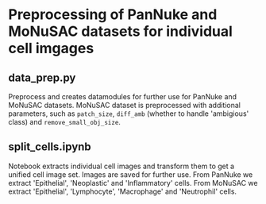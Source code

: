# Preprocessing of PanNuke and MoNuSAC datasets for individual cell imgages

## data_prep.py
Preprocess and creates datamodules for further use for PanNuke and MoNuSAC datasets. MoNuSAC dataset is preprocessed with additional parameters, such as `patch_size`, `diff_amb` (whether to handle 'ambigious' class) and `remove_small_obj_size`.

## split_cells.ipynb
Notebook extracts individual cell images and transform them to get a unified cell image set. Images are saved for further use. From PanNuke we extract 'Epithelial', 'Neoplastic' and 'Inflammatory' cells. From MoNuSAC we extract 'Epithelial', 'Lymphocyte', 'Macrophage' and 'Neutrophil' cells.

